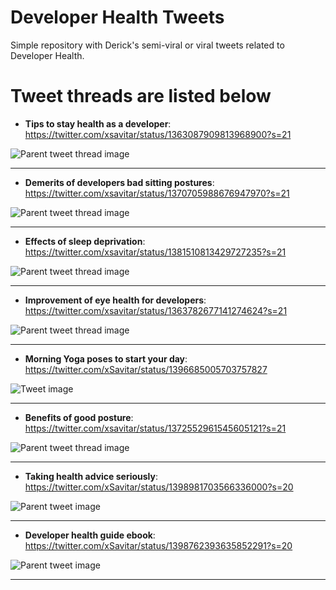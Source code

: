 # Developer Health Tweets

Simple repository with Derick's semi-viral or viral tweets related to Developer Health.

# Tweet threads are listed below

* **Tips to stay health as a developer**:
  https://twitter.com/xsavitar/status/1363087909813968900?s=21

![Parent tweet thread image](images/developer-health.png "Stay health as a developer tips")
<hr>

* **Demerits of developers bad sitting postures**:
  https://twitter.com/xsavitar/status/1370705988676947970?s=21

![Parent tweet thread image](images/sitting-posture.png "Short story for Developers on Sitting")
<hr>

* **Effects of sleep deprivation**:
  https://twitter.com/xsavitar/status/1381510813429727235?s=21

![Parent tweet thread image](images/sleep-deprivation.png "Effects of sleep deprivation on developers")
<hr>

* **Improvement of eye health for developers**:
  https://twitter.com/xsavitar/status/1363782677141274624?s=21

![Parent tweet thread image](images/eye-health.png "Eye health for Developers")
<hr>

* **Morning Yoga poses to start your day**:
  https://twitter.com/xSavitar/status/1396685005703757827

![Tweet image](images/yoga-poses.png "Morning Yoga poses to start your day")
<hr>

* **Benefits of good posture**:
  https://twitter.com/xsavitar/status/1372552961545605121?s=21

![Parent tweet thread image](images/good-posture.png "7 benefits of good posture")
<hr>

* **Taking health advice seriously**:
  https://twitter.com/xSavitar/status/1398981703566336000?s=20

![Parent tweet image](images/take-health-seriously.png "Take health seriously")
<hr>

* **Developer health guide ebook**:
  https://twitter.com/xSavitar/status/1398762393635852291?s=20

![Parent tweet image](images/ad-developer-health-guide-ebook.png "Developer health guide eBook")
<hr>